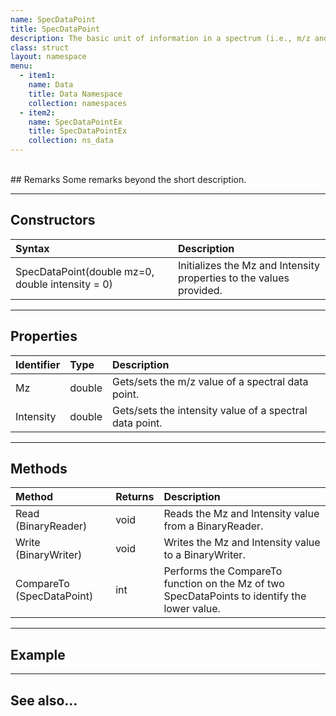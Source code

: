 ```yaml
---
name: SpecDataPoint
title: SpecDataPoint
description: The basic unit of information in a spectrum (i.e., m/z and intensity).
class: struct
layout: namespace
menu:
  - item1:
    name: Data
    title: Data Namespace
    collection: namespaces
  - item2:
    name: SpecDataPointEx
    title: SpecDataPointEx
    collection: ns_data
---
```


<br/>
## Remarks
Some remarks beyond the short description.

* * *
## Constructors

| Syntax   | Description                                               |
|:-------------|:----------------------------------------------------------|
| SpecDataPoint(double mz=0, double intensity = 0) | Initializes the Mz and Intensity properties to the values provided.  |

* * *
## Properties

| Identifier   | Type     | Description                                               |
|:-------------|:---------|:----------------------------------------------------------|
| Mz           | double   | Gets/sets the m/z value of a spectral data point.         |
| Intensity    | double   | Gets/sets the intensity value of a spectral data point.   |

* * *
## Methods

| Method   | Returns     | Description                                               |
|:-------------|:---------|:----------------------------------------------------------|
| Read (BinaryReader)      | void   | Reads the Mz and Intensity value from a BinaryReader.         |
| Write (BinaryWriter)     | void   | Writes the Mz and Intensity value to a BinaryWriter.  |
| CompareTo (SpecDataPoint)| int    | Performs the CompareTo function on the Mz of two SpecDataPoints to identify the lower value.   |

* * *
## Example

* * *
## See also...
